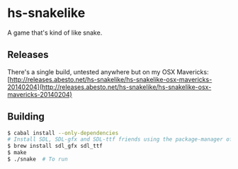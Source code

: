 hs-snakelike
============

A game that's kind of like snake.

## Releases

There's a single build, untested anywhere but on my OSX Mavericks: [http://releases.abesto.net/hs-snakelike/hs-snakelike-osx-mavericks-20140204](http://releases.abesto.net/hs-snakelike/hs-snakelike-osx-mavericks-20140204)

## Building

```sh
$ cabal install --only-dependencies
# Install SDL, SDL-gfx and SDL-ttf friends using the package-manager of your choice. On OSX:
$ brew install sdl_gfx sdl_ttf
$ make
$ ./snake  # To run
```
